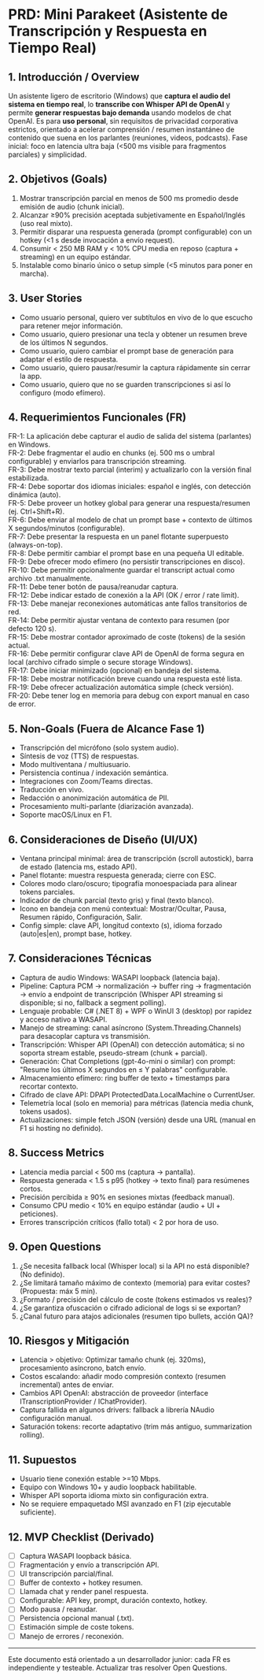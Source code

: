# PRD: Mini Parakeet (Asistente de Transcripción y Respuesta en Tiempo Real)

## 1. Introducción / Overview

Un asistente ligero de escritorio (Windows) que **captura el audio del sistema en tiempo real**, lo **transcribe con Whisper API de OpenAI** y permite **generar respuestas bajo demanda** usando modelos de chat OpenAI. Es para **uso personal**, sin requisitos de privacidad corporativa estrictos, orientado a acelerar comprensión / resumen instantáneo de contenido que suena en los parlantes (reuniones, videos, podcasts). Fase inicial: foco en latencia ultra baja (<500 ms visible para fragmentos parciales) y simplicidad.

## 2. Objetivos (Goals)

1. Mostrar transcripción parcial en menos de 500 ms promedio desde emisión de audio (chunk inicial).
2. Alcanzar ≥90% precisión aceptada subjetivamente en Español/Inglés (uso real mixto).
3. Permitir disparar una respuesta generada (prompt configurable) con un hotkey (<1 s desde invocación a envío request).
4. Consumir < 250 MB RAM y < 10% CPU media en reposo (captura + streaming) en un equipo estándar.
5. Instalable como binario único o setup simple (<5 minutos para poner en marcha).

## 3. User Stories

- Como usuario personal, quiero ver subtítulos en vivo de lo que escucho para retener mejor información.
- Como usuario, quiero presionar una tecla y obtener un resumen breve de los últimos N segundos.
- Como usuario, quiero cambiar el prompt base de generación para adaptar el estilo de respuesta.
- Como usuario, quiero pausar/resumir la captura rápidamente sin cerrar la app.
- Como usuario, quiero que no se guarden transcripciones si así lo configuro (modo efímero).

## 4. Requerimientos Funcionales (FR)

FR-1: La aplicación debe capturar el audio de salida del sistema (parlantes) en Windows.  
FR-2: Debe fragmentar el audio en chunks (ej. 500 ms o umbral configurable) y enviarlos para transcripción streaming.  
FR-3: Debe mostrar texto parcial (interim) y actualizarlo con la versión final estabilizada.  
FR-4: Debe soportar dos idiomas iniciales: español e inglés, con detección dinámica (auto).  
FR-5: Debe proveer un hotkey global para generar una respuesta/resumen (ej. Ctrl+Shift+R).  
FR-6: Debe enviar al modelo de chat un prompt base + contexto de últimos X segundos/minutos (configurable).  
FR-7: Debe presentar la respuesta en un panel flotante superpuesto (always-on-top).  
FR-8: Debe permitir cambiar el prompt base en una pequeña UI editable.  
FR-9: Debe ofrecer modo efímero (no persistir transcripciones en disco).  
FR-10: Debe permitir opcionalmente guardar el transcript actual como archivo .txt manualmente.  
FR-11: Debe tener botón de pausa/reanudar captura.  
FR-12: Debe indicar estado de conexión a la API (OK / error / rate limit).  
FR-13: Debe manejar reconexiones automáticas ante fallos transitorios de red.  
FR-14: Debe permitir ajustar ventana de contexto para resumen (por defecto 120 s).  
FR-15: Debe mostrar contador aproximado de coste (tokens) de la sesión actual.  
FR-16: Debe permitir configurar clave API de OpenAI de forma segura en local (archivo cifrado simple o secure storage Windows).  
FR-17: Debe iniciar minimizado (opcional) en bandeja del sistema.  
FR-18: Debe mostrar notificación breve cuando una respuesta esté lista.  
FR-19: Debe ofrecer actualización automática simple (check versión).  
FR-20: Debe tener log en memoria para debug con export manual en caso de error.

## 5. Non-Goals (Fuera de Alcance Fase 1)

- Transcripción del micrófono (solo system audio).
- Síntesis de voz (TTS) de respuestas.
- Modo multiventana / multiusuario.
- Persistencia continua / indexación semántica.
- Integraciones con Zoom/Teams directas.
- Traducción en vivo.
- Redacción o anonimización automática de PII.
- Procesamiento multi-parlante (diarización avanzada).
- Soporte macOS/Linux en F1.

## 6. Consideraciones de Diseño (UI/UX)

- Ventana principal minimal: área de transcripción (scroll autostick), barra de estado (latencia ms, estado API).
- Panel flotante: muestra respuesta generada; cierre con ESC.
- Colores modo claro/oscuro; tipografía monoespaciada para alinear tokens parciales.
- Indicador de chunk parcial (texto gris) y final (texto blanco).
- Icono en bandeja con menú contextual: Mostrar/Ocultar, Pausa, Resumen rápido, Configuración, Salir.
- Config simple: clave API, longitud contexto (s), idioma forzado (auto|es|en), prompt base, hotkey.

## 7. Consideraciones Técnicas

- Captura de audio Windows: WASAPI loopback (latencia baja).
- Pipeline: Captura PCM → normalización → buffer ring → fragmentación → envío a endpoint de transcripción (Whisper API streaming si disponible; si no, fallback a segment polling).
- Lenguaje probable: C# (.NET 8) + WPF o WinUI 3 (desktop) por rapidez y acceso nativo a WASAPI.
- Manejo de streaming: canal asíncrono (System.Threading.Channels) para desacoplar captura vs transmisión.
- Transcripción: Whisper API (OpenAI) con detección automática; si no soporta stream estable, pseudo-stream (chunk + parcial).
- Generación: Chat Completions (gpt-4o-mini o similar) con prompt: "Resume los últimos X segundos en ≤ Y palabras" configurable.
- Almacenamiento efímero: ring buffer de texto + timestamps para recortar contexto.
- Cifrado de clave API: DPAPI ProtectedData.LocalMachine o CurrentUser.
- Telemetría local (solo en memoria) para métricas (latencia media chunk, tokens usados).
- Actualizaciones: simple fetch JSON (versión) desde una URL (manual en F1 si hosting no definido).

## 8. Success Metrics

- Latencia media parcial < 500 ms (captura → pantalla).
- Respuesta generada < 1.5 s p95 (hotkey → texto final) para resúmenes cortos.
- Precisión percibida ≥ 90% en sesiones mixtas (feedback manual).
- Consumo CPU medio < 10% en equipo estándar (audio + UI + peticiones).
- Errores transcripción críticos (fallo total) < 2 por hora de uso.

## 9. Open Questions

1. ¿Se necesita fallback local (Whisper local) si la API no está disponible? (No definido).
2. ¿Se limitará tamaño máximo de contexto (memoria) para evitar costes? (Propuesta: máx 5 min).
3. ¿Formato / precisión del cálculo de coste (tokens estimados vs reales)?
4. ¿Se garantiza ofuscación o cifrado adicional de logs si se exportan?
5. ¿Canal futuro para atajos adicionales (resumen tipo bullets, acción QA)?

## 10. Riesgos y Mitigación

- Latencia > objetivo: Optimizar tamaño chunk (ej. 320ms), procesamiento asíncrono, batch envío.
- Costos escalando: añadir modo compresión contexto (resumen incremental) antes de enviar.
- Cambios API OpenAI: abstracción de proveedor (interface ITranscriptionProvider / IChatProvider).
- Captura fallida en algunos drivers: fallback a librería NAudio configuración manual.
- Saturación tokens: recorte adaptativo (trim más antiguo, summarization rolling).

## 11. Supuestos

- Usuario tiene conexión estable >=10 Mbps.
- Equipo con Windows 10+ y audio loopback habilitable.
- Whisper API soporta idioma mixto sin configuración extra.
- No se requiere empaquetado MSI avanzado en F1 (zip ejecutable suficiente).

## 12. MVP Checklist (Derivado)

- [ ] Captura WASAPI loopback básica.
- [ ] Fragmentación y envío a transcripción API.
- [ ] UI transcripción parcial/final.
- [ ] Buffer de contexto + hotkey resumen.
- [ ] Llamada chat y render panel respuesta.
- [ ] Configurable: API key, prompt, duración contexto, hotkey.
- [ ] Modo pausa / reanudar.
- [ ] Persistencia opcional manual (.txt).
- [ ] Estimación simple de coste tokens.
- [ ] Manejo de errores / reconexión.

---

Este documento está orientado a un desarrollador junior: cada FR es independiente y testeable. Actualizar tras resolver Open Questions.
